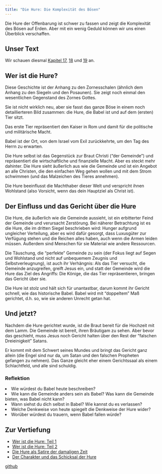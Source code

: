 ```yaml
---
title: "Die Hure: Die Komplexität des Bösen"
---
```



Die Hure der Offenbarung ist schwer zu fassen und zeigt die Komplexität des Bösen auf Erden. Aber mit ein wenig Geduld können wir uns einen Überblick verschaffen.


## Unser Text

<a name="2f15"></a>
Wir schauen diesmal [Kapitel 17](https://www.bibleserver.com/SLT/Offenbarung17), [18](https://www.bibleserver.com/SLT/Offenbarung18) und [19](https://www.bibleserver.com/SLT/Offenbarung19) an.


## Wer ist die Hure?

<a name="a7b2"></a>
Diese Geschichte ist der Anhang zu den Zornesschalen (ähnlich dem Anhang zu den Siegeln und den Posaunen). Sie zeigt noch einmal den wesentlichen Gegenstand des Zornes Gottes.

Sie ist nicht wirklich neu, aber sie fasst das ganze Böse in einem noch detaillierteren Bild zusammen: die Hure, die Babel ist und auf dem (ersten) Tier sitzt.

Das erste Tier repräsentiert den Kaiser in Rom und damit für die politische und militärische Macht.

Babel ist der Ort, von dem Israel vom Exil zurückkehrte, um den Tag des Herrn zu erwarten.

Die Hure selbst ist das Gegenstück zur Braut Christi (“der Gemeinde”) und repräsentiert die wirtschaftliche und finanzielle Macht. Aber es steckt mehr dahinter. Die Hure sieht äußerlich aus wie die Gemeinde und ist ein Angebot an alle Christen, die den einfachen Weg gehen wollen und mit dem Strom schwimmen (und das Malzeichen des Tieres annehmen).

Die Hure beeinflusst die Machthaber dieser Welt und verspricht ihnen Wohlstand (also Vorsicht, wenn das dein Hauptziel als Christ ist).


## Der Einfluss und das Gericht über die Hure

<a name="c64e"></a>
Die Hure, die äußerlich wie die Gemeinde aussieht, ist ein erbitterter Feind der Gemeinde und verursacht Zerstörung. Bei näherer Betrachtung ist es die Hure, die im dritten Siegel beschrieben wird: Hunger aufgrund ungleicher Verteilung, aber es wird dafür gesorgt, dass Luxusgüter zur Verfügung stehen und die Reichen alles haben, auch wenn die Armen leiden müssen. Außerdem sind Menschen für sie Material wie andere Ressourcen.

Die Täuschung, die “perfekte” Gemeinde zu sein (der Fokus liegt auf Segen und Wohlstand und nicht auf unbequemem Zeugnis und Selbstverleugnung), ist auch ihr Verhängnis: Als das Tier versucht, die Gemeinde anzugreifen, greift Jesus ein, und statt der Gemeinde wird die Hure das Ziel des Angriffs: Die Könige, die das Tier repräsentieren, bringen das Gericht über sie.

Die Hure ist stolz und hält sich für unantastbar, darum kommt ihr Gericht schnell, wie das historische Babel. Babel wird mit “doppeltem” Maß gerichtet, d.h. so, wie sie anderen Unrecht getan hat.


## Und jetzt?

<a name="6092"></a>
Nachdem die Hure gerichtet wurde, ist die Braut bereit für die Hochzeit mit dem Lamm. Die Gemeinde ist bereit, ihren Bräutigam zu sehen. Aber bevor das geschieht, muss Jesus noch Gericht halten über den Rest der “falschen Dreieinigkeit” Satans.

Er kommt mit dem Schwert seines Mundes und bringt das Gericht ganz allein (die Engel sind nur da, um Satan und den falschen Propheten gefangen zu nehmen). Das Ganze gleicht eher einem Gerichtssaal als einem Schlachtfeld, und alle sind schuldig.


### Reflektion

<a name="7dcc"></a>
<li id="430c">Wie würdest du Babel heute beschreiben?</li><li id="bba7">Wie kann die Gemeinde anders sein als Babel? Was kann die Gemeinde bieten, was Babel nicht kann?</li><li id="79e1">Wann siehst du dich selbst in Babel? Wie kannst du es verlassen?</li><li id="6a37">Welche Denkweise von heute spiegelt die Denkweise der Hure wider?</li><li id="b2ad">Worüber würdest du trauern, wenn Babel fallen würde?</li>






## Zur Vertiefung

<a name="e2a7"></a>
- [Wer ist die Hure: Teil 1](../../../content/harlot/expl/who-is-the-whore-babel-part-1/index.html)
- [Wer ist die Hure: Teil 2](../../../content/harlot/expl/who-is-the-whore-babel-part-2/index.html)
- [Die Hure als Satire der damaligen Zeit](../../../content/harlot/expl/the-whore-in-revelation-a-mocking-of-the-roman-empire/index.html)
- [Der Charakter und das Schicksal der Hure](../../../content/harlot/expl/the-character-and-destiny-of-the-harlot/index.html)





[github](https://github.com/revelation-today/revelation-today/blob/main/exampleSite/content/docs/content/harlot/appl/the-harlot-the-complexity-of-evil.de.md)
